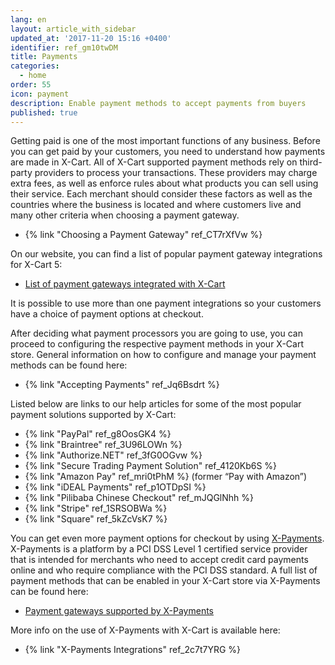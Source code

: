 ```yaml
---
lang: en
layout: article_with_sidebar
updated_at: '2017-11-20 15:16 +0400'
identifier: ref_gm10twDM
title: Payments
categories:
  - home
order: 55
icon: payment
description: Enable payment methods to accept payments from buyers
published: true
---
```

Getting paid is one of the most important functions of any business. Before you can get paid by your customers, you need to understand how payments are made in X-Cart. All of X-Cart supported payment methods rely on third-party providers to process your transactions. These providers may charge extra fees, as well as enforce rules about what products you can sell using their service. Each merchant should consider these factors as well as the countries where the business is located and where customers live and many other criteria when choosing a payment gateway. 

*   {% link "Choosing a Payment Gateway" ref_CT7rXfVw %}

On our website, you can find a list of popular payment gateway integrations for X-Cart 5:

* [List of payment gateways integrated with X-Cart](https://www.x-cart.com/ecommerce-solutions.html#section_payment)

It is possible to use more than one payment integrations so your customers have a choice of payment options at checkout. 

After deciding what payment processors you are going to use, you can proceed to configuring the respective payment methods in your X-Cart store. General information on how to configure and manage your payment methods can be found here:

*   {% link "Accepting Payments" ref_Jq6Bsdrt %}

Listed below are links to our help articles for some of the most popular payment solutions supported by X-Cart:

*   {% link "PayPal" ref_g8OosGK4 %}
*   {% link "Braintree" ref_3U96LOWn %}
*   {% link "Authorize.NET" ref_3fG0OGvw %}
*   {% link "Secure Trading Payment Solution" ref_4120Kb6S %}
*   {% link "Amazon Pay" ref_mri0tPhM %} (former “Pay with Amazon”) 
*   {% link "iDEAL Payments" ref_p1OTDpSI %}
*   {% link "Pilibaba Chinese Checkout" ref_mJQGlNhh %}
*   {% link "Stripe" ref_1SRSOBWa %}
*   {% link "Square" ref_5kZcVsK7 %}

You can get even more payment options for checkout by using [X-Payments](https://www.x-payments.com/). X-Payments is a platform by a PCI DSS Level 1 certified service provider that is intended for merchants who need to accept credit card payments online and who require compliance with the PCI DSS standard. A full list of payment methods that can be enabled in your X-Cart store via X-Payments can be found here:

*   [Payment gateways supported by X-Payments](https://www.x-payments.com/help/X-Payments:Payment_gateways_supported_by_X-Payments_3.1)

More info on the use of X-Payments with X-Cart is available here:

*   {% link "X-Payments Integrations" ref_2c7t7YRG %}